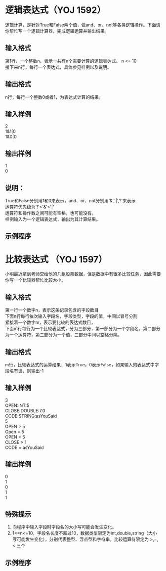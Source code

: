 # 逻辑表达式（YOJ 1592）
逻辑计算，是针对True和False两个值，做and、or、not等各类逻辑操作。下面请你帮忙写一个逻辑计算器，完成逻辑运算并输出结果。 
## 输入格式
第1行，一个整数n，表示一共有n个需要计算的逻辑表达式。 n <= 10<br>
接下来n行，每行一个表达式，具体参见样例以及说明。<br>
## 输出格式
n行，每行一个整数0或者1，为表达式计算的结果。 

## 输入样例
2<br>
1&1|0<br>
1&0|0<br>

## 输出样例
1<br>
0

## 说明：
True和False分别用1和0来表示，and、or、not分别用'&','|','!'来表示<br>
运算符优先级为'!'>'&'>'|'<br>
运算符和操作数之间可能有空格，也可能没有。<br>
样例输入为一个逻辑表达式，输出为其计算结果。 <br>

## 示例程序

# 比较表达式 （YOJ 1597）
小明最近拿到老师交给他的几组股票数据，但是数据中有很多比较任务，因此需要你写一个比较器帮忙比较大小。
## 输入格式
第一行一个数字n，表示这条记录包含的字段数目<br>
下面n行每行依次输入字段名，字段类型，字段的值，中间以冒号分割<br>
紧接着一个数字m，表示要比较的表达式数目，<br>
下面m行每行为一个比较表达式，分为三部分，第一部分为一个字段名，第二部分为一个运算符，第三部分为一个值，三部分中间以空格分隔。<br>
## 输出格式
m行，比较表达式的运算结果，1表示True，0表示False，如果输入的表达式中字段名有误，则输出-1
## 输入样例
3<br>
OPEN:INT:5<br>
CLOSE:DOUBLE:7.0<br>
CODE:STRING:asYouSaid<br>
5<br>
OPEN > 5<br>
Open = 5<br>
OPEN < 5<br>
CLOSE > 1<br>
CODE = asYouSaid<br>
## 输出样例
0<br>
1<br>
0<br>
1<br>
1<br>
## 特殊提示
1. 向程序中输入字段时字段名的大小写可能会发生变化。<br>
2. 1<=n<=10，字段名长度不超过10，数据类型限定为int,double,string（大小写可能发生变化），分别代表整型、浮点型和字符串，比较运算符限定为 >,=,< 三个<br>

## 示例程序
